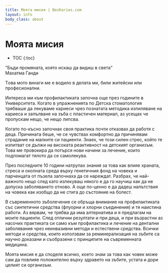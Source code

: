 ```yaml
---
title: Моята мисия | BezKaries.com
layout: info
body_class: about
---
```


# Моята мисия

* TOC
{:toc}

"Бъди промяната, която искаш да видиш в света" <br /> 
							Махатма Ганди<br /> 
							
Tова мото винаги ме е водило в делата ми, били житейски или професионални.

Интереса ми към профилактиката започна още през годините в Университета. Когато в упражненията по Детска стоматология трябваше да лекуваме кариеси чрез познатата методика изпиляване на кариеса и запълване на зъба с пластичен материал, аз усещах че пропускам нещо, че нещо липсва.

Когато по-късно започнах своя практика почти отказвах да работя с деца. Причината беше, че се чувствах комфортно да причинявам страдание на малките си пациенти. Знаех, че този силен стрес, който те изпитват се дължи на високата реактивност на детският организъм. Това ме провокира да потърся нови начини за лечение, които подпомагат тялото да се самолекува.

През последните 10 години натрупах знания за това как влияе храната, стреса и околната среда върху генетичния фонд на човека и парченцата от пъзела започнаха да се нареждат. Разбрах, че най-важното нещо след като излекуваш някого е да го научиш как да не допуска заболяването отново. А още по-ценно е да дадеш напътствия на човека как изобщо да не стига до състояние на болест.

В съвременното зъболечение се обръща внимание на профилактиката със синтетични средства (флуорни и хлорни съединения) и тя наистина работи. Аз вярвам, че трябва да има алтернатива и я предлагам на моите пациенти. След отлични резултати и при деца, и при възрастни аз насочих практиката си само към профилактика и лечение на дентални заболявания чрез неинвазивни методи и естествени средства. Всички методи и средства, които използвам за реминерализация на зъбите са научно доказани и съобразени с принципите на съвременната медицина. 

Моята мисия е да споделя всичко, което знам за това как човек може сам да повлияе положително върху здравето на зъбите, устата и дори целият си организъм. 


